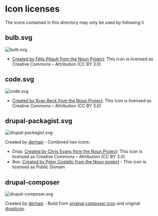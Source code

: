 # Icon licenses

The icons contained in this directory may only be used by following li

## bulb.svg

![bulb.svg](http://drupal-composer.org/icons/bulb.svg)

* [Created by Félix Péault from the Noun Project](http://thenounproject.com/term/light-bulb/23392/): This icon is licensed as Creative Commons – Attribution (CC BY 3.0)

## code.svg

![code.svg](http://drupal-composer.org/icons/code.svg)

* [Created by Ryan Beck from the Noun Project](http://thenounproject.com/term/code/20721/): This icon is licensed as Creative Commons – Attribution (CC BY 3.0)

## drupal-packagist.svg

![drupal-packagist.svg](http://drupal-composer.org/icons/drupal-packagist.svg)

Created by [derhasi](https://github.com/derhasi) - Combined two icons:

* Drop: [Created by Chris Evans from the Noun Project](http://thenounproject.com/term/drop/31491/): This icon is licensed as Creative Commons – Attribution (CC BY 3.0)
* Box: [Created by Peter Costello from the Noun project](http://thenounproject.com/term/box/9152/) - This icon is licensed as Public Domain

## drupal-composer

![drupal-composer.svg](http://drupal-composer.org/icons/drupal-composer.svg)

Created by [derhasi](https://github.com/derhasi) - Build from [original composer icon](https://getcomposer.org/) and original [druplicon](https://www.drupal.org/node/9068).